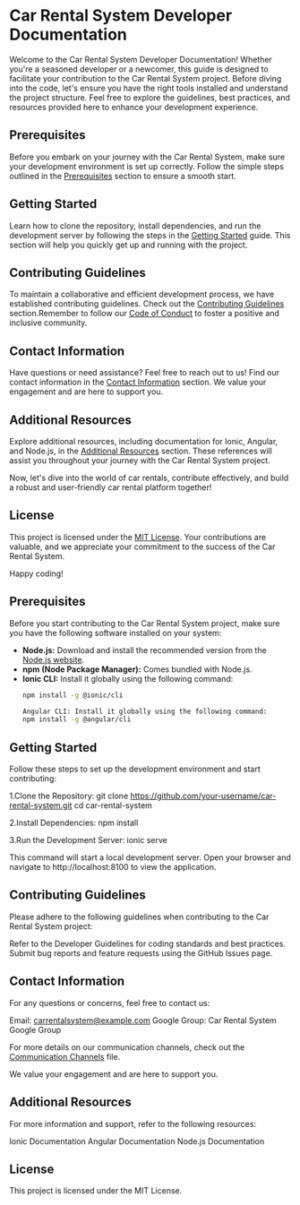 # Car Rental System Developer Documentation

Welcome to the Car Rental System Developer Documentation! Whether you're a seasoned developer or a newcomer, this guide is designed to facilitate your contribution to the Car Rental System project. Before diving into the code, let's ensure you have the right tools installed and understand the project structure. Feel free to explore the guidelines, best practices, and resources provided here to enhance your development experience.

## Prerequisites

Before you embark on your journey with the Car Rental System, make sure your development environment is set up correctly. Follow the simple steps outlined in the [Prerequisites](#prerequisites) section to ensure a smooth start.

## Getting Started

Learn how to clone the repository, install dependencies, and run the development server by following the steps in the [Getting Started](#getting-started) guide. This section will help you quickly get up and running with the project.

## Contributing Guidelines

To maintain a collaborative and efficient development process, we have established contributing guidelines. Check out the [Contributing Guidelines](#contributing-guidelines) section.Remember to follow our [Code of Conduct](./Code_of_Conduct.md) to foster a positive and inclusive community.

## Contact Information

Have questions or need assistance? Feel free to reach out to us! Find our contact information in the [Contact Information](#contact-information) section. We value your engagement and are here to support you.

## Additional Resources

Explore additional resources, including documentation for Ionic, Angular, and Node.js, in the [Additional Resources](#additional-resources) section. These references will assist you throughout your journey with the Car Rental System project.

Now, let's dive into the world of car rentals, contribute effectively, and build a robust and user-friendly car rental platform together!

## License

This project is licensed under the [MIT License](./LICENSE). Your contributions are valuable, and we appreciate your commitment to the success of the Car Rental System.

Happy coding!


## Prerequisites

Before you start contributing to the Car Rental System project, make sure you have the following software installed on your system:

- **Node.js:** Download and install the recommended version from the [Node.js website](https://nodejs.org/).
- **npm (Node Package Manager):** Comes bundled with Node.js.
- **Ionic CLI:** Install it globally using the following command:
  ```bash
  npm install -g @ionic/cli

  Angular CLI: Install it globally using the following command:
  npm install -g @angular/cli
  
  
## Getting Started

Follow these steps to set up the development environment and start contributing:

1.Clone the Repository:
git clone https://github.com/your-username/car-rental-system.git
cd car-rental-system

2.Install Dependencies:
npm install

3.Run the Development Server:
ionic serve

This command will start a local development server. Open your browser and navigate to http://localhost:8100 to view the application.


## Contributing Guidelines

Please adhere to the following guidelines when contributing to the Car Rental System project:

Refer to the Developer Guidelines for coding standards and best practices.
Submit bug reports and feature requests using the GitHub Issues page.


## Contact Information

For any questions or concerns, feel free to contact us:

Email: carrentalsystem@example.com
Google Group: Car Rental System Google Group

For more details on our communication channels, check out the [Communication Channels](./Communication_Channels.md) file.

We value your engagement and are here to support you.


## Additional Resources
For more information and support, refer to the following resources:

Ionic Documentation
Angular Documentation
Node.js Documentation


## License

This project is licensed under the MIT License.
